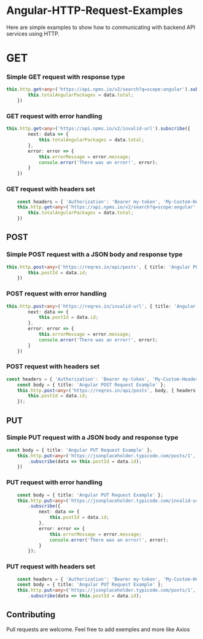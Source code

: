 # Angular-HTTP-Request-Examples

Here are simple examples to show how to communicating with backend API services using HTTP.

# GET
### Simple GET request with response type <any>
```Typescript
this.http.get<any>('https://api.npms.io/v2/search?q=scope:angular').subscribe(data => {
        this.totalAngularPackages = data.total;
    })   
```

### GET request with error handling
```Typescript
this.http.get<any>('https://api.npms.io/v2/invalid-url').subscribe({
        next: data => {
            this.totalAngularPackages = data.total;
        },
        error: error => {
            this.errorMessage = error.message;
            console.error('There was an error!', error);
        }
    })
```

### GET request with headers set
```Typescript
    const headers = { 'Authorization': 'Bearer my-token', 'My-Custom-Header': 'foobar' }
    this.http.get<any>('https://api.npms.io/v2/search?q=scope:angular', { headers }).subscribe(data => {
        this.totalAngularPackages = data.total;
    })
```
## POST
### Simple POST request with a JSON body and response type <any>

```Typescript
this.http.post<any>('https://reqres.in/api/posts', { title: 'Angular POST Request Example' }).subscribe(data => {
        this.postId = data.id;
    })
```

### POST request with error handling
```Typescript
this.http.post<any>('https://reqres.in/invalid-url', { title: 'Angular POST Request Example' }).subscribe({
        next: data => {
            this.postId = data.id;
        },
        error: error => {
            this.errorMessage = error.message;
            console.error('There was an error!', error);
        }
    })
```
### POST request with headers set
```Typescript
const headers = { 'Authorization': 'Bearer my-token', 'My-Custom-Header': 'foobar' };
    const body = { title: 'Angular POST Request Example' };
    this.http.post<any>('https://reqres.in/api/posts', body, { headers }).subscribe(data => {
        this.postId = data.id;
    });
```

## PUT
### Simple PUT request with a JSON body and response type <any>

```Typescript
const body = { title: 'Angular PUT Request Example' };
    this.http.put<any>('https://jsonplaceholder.typicode.com/posts/1', body)
        .subscribe(data => this.postId = data.id);
    })
```

### PUT request with error handling
```Typescript
    const body = { title: 'Angular PUT Request Example' };
    this.http.put<any>('https://jsonplaceholder.typicode.com/invalid-url', body)
        .subscribe({
            next: data => {
                this.postId = data.id;
            },
            error: error => {
                this.errorMessage = error.message;
                console.error('There was an error!', error);
            }
        });
```
### PUT request with headers set
```Typescript
    const headers = { 'Authorization': 'Bearer my-token', 'My-Custom-Header': 'foobar' };
    const body = { title: 'Angular PUT Request Example' };
    this.http.put<any>('https://jsonplaceholder.typicode.com/posts/1', body, { headers })
        .subscribe(data => this.postId = data.id);
```
## Contributing
Pull requests are welcome. Feel free to add exemples and more like Axios
